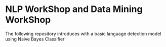 # NLP WorkShop and Data Mining WorkShop


The following repository introduces with a basic language detection model using Naive Bayes Classifier
